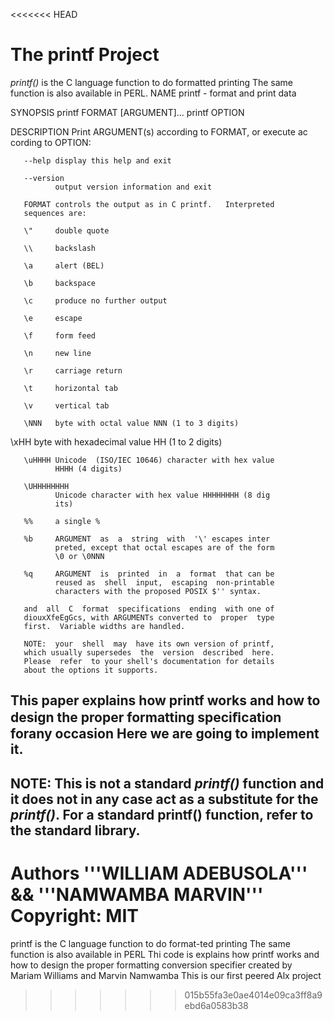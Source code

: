 <<<<<<< HEAD
# The printf Project #

*printf()* is the C language function to do formatted printing
The same function is also available in PERL.
NAME
       printf - format and print data

SYNOPSIS
       printf FORMAT [ARGUMENT]...
       printf OPTION

DESCRIPTION
       Print  ARGUMENT(s)  according  to FORMAT, or execute ac
       cording to OPTION:

       --help display this help and exit

       --version
              output version information and exit

       FORMAT controls the output as in C printf.   Interpreted
       sequences are:

       \"     double quote

       \\     backslash

       \a     alert (BEL)

       \b     backspace

       \c     produce no further output

       \e     escape

       \f     form feed

       \n     new line

       \r     carriage return

       \t     horizontal tab

       \v     vertical tab

       \NNN   byte with octal value NNN (1 to 3 digits)
   \xHH   byte with hexadecimal value HH (1 to 2 digits)

       \uHHHH Unicode  (ISO/IEC 10646) character with hex value
              HHHH (4 digits)

       \UHHHHHHHH
              Unicode character with hex value HHHHHHHH (8 dig
              its)

       %%     a single %

       %b     ARGUMENT  as  a  string  with  '\' escapes inter
              preted, except that octal escapes are of the form
              \0 or \0NNN

       %q     ARGUMENT  is  printed  in  a  format  that can be
              reused as  shell  input,  escaping  non-printable
              characters with the proposed POSIX $'' syntax.

       and  all  C  format  specifications  ending  with one of
       diouxXfeEgGcs, with ARGUMENTs converted to  proper  type
       first.  Variable widths are handled.

       NOTE:  your  shell  may  have its own version of printf,
       which usually supersedes  the  version  described  here.
       Please  refer  to your shell's documentation for details
       about the options it supports.
This paper explains how printf works and how to design 
the proper formatting speciﬁcation forany occasion
Here we are going to implement it.
----
**NOTE**: This is not a standard *printf()* function and it does not in any case act as a substitute for the *printf()*.
For a standard printf() function, refer to the standard library.
----
Authors      '''WILLIAM ADEBUSOLA''' && '''NAMWAMBA MARVIN'''
Copyright: MIT
=======
printf is the C language function to do format-ted printing
The same function is also available in PERL
Thi code is explains how printf works and how to design 
the proper formatting conversion specifier
created by Mariam Williams and Marvin Namwamba
This is our first peered Alx project 
>>>>>>> 015b55fa3e0ae4014e09ca3ff8a9ebd6a0583b38
